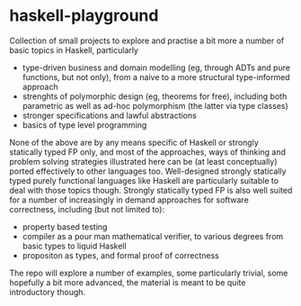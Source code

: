 # haskell-playground

Collection of small projects to explore and practise a bit more a number of basic topics in Haskell, particularly 
* type-driven business and domain modelling (eg, through ADTs and pure functions, but not only), from a naive to a more structural type-informed approach
* strenghts of polymorphic design (eg, theorems for free), including both parametric as well as ad-hoc polymorphism (the latter via type classes)
* stronger specifications and lawful abstractions
* basics of type level programming 

None of the above are by any means specific of Haskell or strongly statically typed FP only, and most of the approaches, ways of thinking and problem solving strategies illustrated here can be (at least conceptually) ported effectively to other languages too. Well-designed strongly statically typed purely functional languages like Haskell are particularly suitable to deal with those topics though. Strongly statically typed FP is also well suited for a number of increasingly in demand approaches for software correctness, including (but not limited to): 
* property based testing 
* compiler as a pour man mathematical verifier, to various degrees from basic types to liquid Haskell 
* propositon as types, and formal proof of correctness 

The repo will explore a number of examples, some particularly trivial, some hopefully a bit more advanced, the material is meant to be quite introductory though. 
